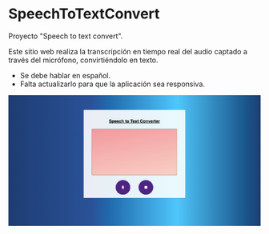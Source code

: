 # SpeechToTextConvert
Proyecto "Speech to text convert".

Este sitio web realiza la transcripción en tiempo real del audio captado a través del micrófono, convirtiéndolo en texto.
-   Se debe hablar en español.
-   Falta actualizarlo para que la aplicación sea responsiva.

![App Speech to Text Convert](Preview01.png)